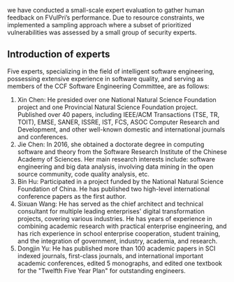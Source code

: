 we have conducted a small-scale expert evaluation to gather human feedback on FVulPri’s performance. Due to resource constraints, we implemented a sampling approach where a subset of prioritized vulnerabilities was assessed by a small group of security experts.
## Introduction of experts
Five experts, specializing in the field of intelligent software engineering, possessing extensive experience in software quality, and serving as members of the CCF Software Engineering Committee, are as follows:
1. Xin Chen: He presided over one National Natural Science Foundation project and one Provincial Natural Science Foundation project. Published over 40 papers, including IEEE/ACM Transactions (TSE, TR, TOIT), EMSE, SANER, ISSRE, IST, FCS, ASOC Computer Research and Development, and other well-known domestic and international journals and conferences.
2. Jie Chen: In 2016, she obtained a doctorate degree in computing software and theory from the Software Research Institute of the Chinese Academy of Sciences. Her main research interests include: software engineering and big data analysis, involving data mining in the open source community, code quality analysis, etc.
3. Bin Hu: Participated in a project funded by the National Natural Science Foundation of China. He has published two high-level international conference papers as the first author.
4. Sixuan Wang: He has served as the chief architect and technical consultant for multiple leading enterprises' digital transformation projects, covering various industries. He has years of experience in combining academic research with practical enterprise engineering, and has rich experience in school enterprise cooperation, student training, and the integration of government, industry, academia, and research.
5. Dongjin Yu: He has published more than 100 academic papers in SCI indexed journals, first-class journals, and international important academic conferences, edited 5 monographs, and edited one textbook for the "Twelfth Five Year Plan" for outstanding engineers.

